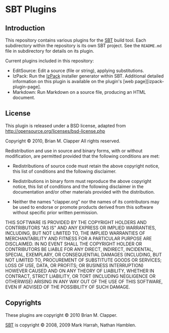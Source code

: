 SBT Plugins
===========

Introduction
------------

This repository contains various plugins for the [SBT][sbt] build tool. Each
subdirectory within the repository is its own SBT project. See the `README.md`
file in subdirectory for details on its plugin.

[sbt]: http://code.google.com/p/simple-build-tool/

Current plugins included in this repository:

* EditSource: Edit a source (file or string), applying substitutions.
* IzPack: Run the [IzPack][izpack] installer generator within SBT. Additional
  detailed information on this plugin is available on the plugin's
  [web page][izpack-plugin-page].
* Markdown: Run Markdown on a source file, producing an HTML document.

[izpack]: http://izpack.org/
[wiki-izpack-page]: http://bmc.github.com/sbt-plugins/izpack.html

License
-------

This plugin is released under a BSD license, adapted from
<http://opensource.org/licenses/bsd-license.php>

Copyright &copy; 2010, Brian M. Clapper
All rights reserved.

Redistribution and use in source and binary forms, with or without
modification, are permitted provided that the following conditions are
met:

* Redistributions of source code must retain the above copyright notice,
  this list of conditions and the following disclaimer.

* Redistributions in binary form must reproduce the above copyright
  notice, this list of conditions and the following disclaimer in the
  documentation and/or other materials provided with the distribution.

* Neither the names "clapper.org" nor the names of its contributors may be
  used to endorse or promote products derived from this software without
  specific prior written permission.

THIS SOFTWARE IS PROVIDED BY THE COPYRIGHT HOLDERS AND CONTRIBUTORS "AS
IS" AND ANY EXPRESS OR IMPLIED WARRANTIES, INCLUDING, BUT NOT LIMITED TO,
THE IMPLIED WARRANTIES OF MERCHANTABILITY AND FITNESS FOR A PARTICULAR
PURPOSE ARE DISCLAIMED. IN NO EVENT SHALL THE COPYRIGHT HOLDER OR
CONTRIBUTORS BE LIABLE FOR ANY DIRECT, INDIRECT, INCIDENTAL, SPECIAL,
EXEMPLARY, OR CONSEQUENTIAL DAMAGES (INCLUDING, BUT NOT LIMITED TO,
PROCUREMENT OF SUBSTITUTE GOODS OR SERVICES; LOSS OF USE, DATA, OR
PROFITS; OR BUSINESS INTERRUPTION) HOWEVER CAUSED AND ON ANY THEORY OF
LIABILITY, WHETHER IN CONTRACT, STRICT LIABILITY, OR TORT (INCLUDING
NEGLIGENCE OR OTHERWISE) ARISING IN ANY WAY OUT OF THE USE OF THIS
SOFTWARE, EVEN IF ADVISED OF THE POSSIBILITY OF SUCH DAMAGE.

Copyrights
----------

These plugins are copyright &copy; 2010 Brian M. Clapper.

[SBT][sbt] is copyright &copy; 2008, 2009 Mark Harrah, Nathan Hamblen.
